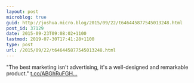 ```yaml
---
layout: post
microblog: true
guid: http://joshua.micro.blog/2015/09/22/t646445877545013248.html
post_id: 37129
date: 2015-09-23T09:08:02+1100
lastmod: 2019-07-30T17:41:28+1100
type: post
url: /2015/09/22/t646445877545013248.html
---
```

"The best marketing isn't advertising, it's a well-designed and remarkable product." [t.co/ABGhRuFGH...](http://t.co/ABGhRuFGHb)
